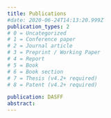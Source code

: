 ```yaml
---
title: Publications
#date: 2020-06-24T14:13:20.999Z
publication_types: 2
# 0 = Uncategorized
# 1 = Conference paper
# 2 = Journal article
# 3 = Preprint / Working Paper
# 4 = Report
# 5 = Book
# 6 = Book section
# 7 = Thesis (v4.2+ required)
# 8 = Patent (v4.2+ required)

publication: DASFF
abstract:
---
```

